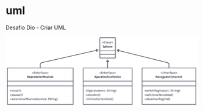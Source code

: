 # uml
Desafio Dio - Criar UML

<img src="https://github.com/gabrielajs/uml/blob/main/Untitled%20diagram%20_%20Mermaid%20Chart-2025-07-09-175419.png">
